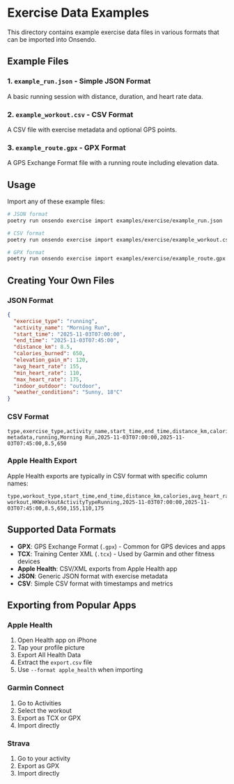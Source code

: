 # Exercise Data Examples

This directory contains example exercise data files in various formats that can be imported into Onsendo.

## Example Files

### 1. `example_run.json` - Simple JSON Format
A basic running session with distance, duration, and heart rate data.

### 2. `example_workout.csv` - CSV Format
A CSV file with exercise metadata and optional GPS points.

### 3. `example_route.gpx` - GPX Format
A GPS Exchange Format file with a running route including elevation data.

## Usage

Import any of these example files:

```bash
# JSON format
poetry run onsendo exercise import examples/exercise/example_run.json

# CSV format
poetry run onsendo exercise import examples/exercise/example_workout.csv

# GPX format
poetry run onsendo exercise import examples/exercise/example_route.gpx
```

## Creating Your Own Files

### JSON Format

```json
{
  "exercise_type": "running",
  "activity_name": "Morning Run",
  "start_time": "2025-11-03T07:00:00",
  "end_time": "2025-11-03T07:45:00",
  "distance_km": 8.5,
  "calories_burned": 650,
  "elevation_gain_m": 120,
  "avg_heart_rate": 155,
  "min_heart_rate": 110,
  "max_heart_rate": 175,
  "indoor_outdoor": "outdoor",
  "weather_conditions": "Sunny, 18°C"
}
```

### CSV Format

```csv
type,exercise_type,activity_name,start_time,end_time,distance_km,calories_burned
metadata,running,Morning Run,2025-11-03T07:00:00,2025-11-03T07:45:00,8.5,650
```

### Apple Health Export

Apple Health exports are typically in CSV format with specific column names:

```csv
type,workout_type,start_time,end_time,distance_km,calories,avg_heart_rate,min_heart_rate,max_heart_rate
workout,HKWorkoutActivityTypeRunning,2025-11-03T07:00:00,2025-11-03T07:45:00,8.5,650,155,110,175
```

## Supported Data Formats

- **GPX**: GPS Exchange Format (`.gpx`) - Common for GPS devices and apps
- **TCX**: Training Center XML (`.tcx`) - Used by Garmin and other fitness devices
- **Apple Health**: CSV/XML exports from Apple Health app
- **JSON**: Generic JSON format with exercise metadata
- **CSV**: Simple CSV format with timestamps and metrics

## Exporting from Popular Apps

### Apple Health
1. Open Health app on iPhone
2. Tap your profile picture
3. Export All Health Data
4. Extract the `export.csv` file
5. Use `--format apple_health` when importing

### Garmin Connect
1. Go to Activities
2. Select the workout
3. Export as TCX or GPX
4. Import directly

### Strava
1. Go to your activity
2. Export as GPX
3. Import directly
